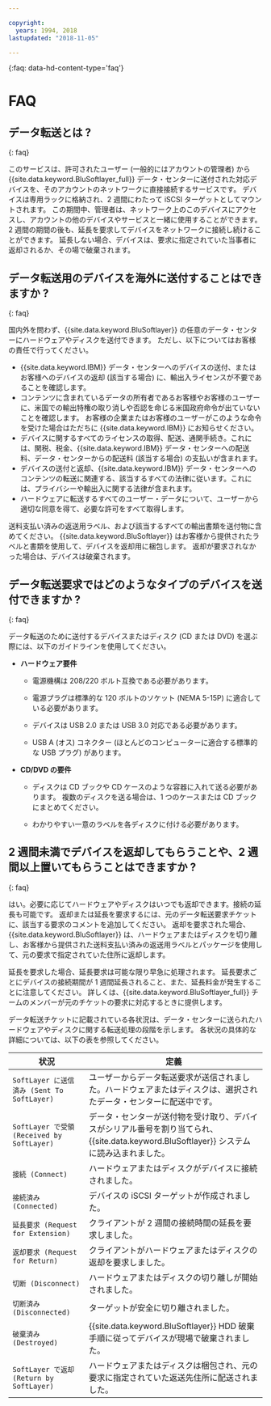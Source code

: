 ```yaml
---

copyright:
  years: 1994, 2018
lastupdated: "2018-11-05"

---
```

{:faq: data-hd-content-type='faq'}

# FAQ

## データ転送とは ?
{: faq}

このサービスは、許可されたユーザー (一般的にはアカウントの管理者) から {{site.data.keyword.BluSoftlayer_full}} データ・センターに送付された対応デバイスを、そのアカウントのネットワークに直接接続するサービスです。 デバイスは専用ラックに格納され、2 週間にわたって iSCSI ターゲットとしてマウントされます。 この期間中、管理者は、ネットワーク上のこのデバイスにアクセスし、アカウントの他のデバイスやサービスと一緒に使用することができます。 2 週間の期間の後も、延長を要求してデバイスをネットワークに接続し続けることができます。 延長しない場合、デバイスは、要求に指定されていた当事者に返却されるか、その場で破棄されます。

## データ転送用のデバイスを海外に送付することはできますか ?
{: faq}

国内外を問わず、{{site.data.keyword.BluSoftlayer}} の任意のデータ・センターにハードウェアやディスクを送付できます。 ただし、以下についてはお客様の責任で行ってください。

- {{site.data.keyword.IBM}} データ・センターへのデバイスの送付、またはお客様へのデバイスの返却 (該当する場合) に、輸出入ライセンスが不要であることを確認します。
- コンテンツに含まれているデータの所有者であるお客様やお客様のユーザーに、米国での輸出特権の取り消しや否認を命じる米国政府命令が出ていないことを確認します。 お客様の企業またはお客様のユーザーがこのような命令を受けた場合はただちに {{site.data.keyword.IBM}} にお知らせください。
- デバイスに関するすべてのライセンスの取得、配送、通関手続き。これには、関税、税金、{{site.data.keyword.IBM}} データ・センターへの配送料、データ・センターからの配送料 (該当する場合) の支払いが含まれます。
- デバイスの送付と返却、{{site.data.keyword.IBM}} データ・センターへのコンテンツの転送に関連する、該当するすべての法律に従います。これには、プライバシーや輸出入に関する法律が含まれます。
- ハードウェアに転送するすべてのユーザー・データについて、ユーザーから適切な同意を得て、必要な許可をすべて取得します。

送料支払い済みの返送用ラベル、および該当するすべての輸出書類を送付物に含めてください。 {{site.data.keyword.BluSoftlayer}} はお客様から提供されたラベルと書類を使用して、デバイスを返却用に梱包します。 返却が要求されなかった場合は、デバイスは破棄されます。


## データ転送要求ではどのようなタイプのデバイスを送付できますか ?
{: faq}

データ転送のために送付するデバイスまたはディスク (CD または DVD) を選ぶ際には、以下のガイドラインを使用してください。

- **ハードウェア要件**

   - 電源機構は 208/220 ボルト互換である必要があります。

   - 電源プラグは標準的な 120 ボルトのソケット (NEMA 5-15P) に適合している必要があります。

   - デバイスは USB 2.0 または USB 3.0 対応である必要があります。

   - USB A (オス) コネクター (ほとんどのコンピューターに適合する標準的な USB プラグ) があります。

- **CD/DVD の要件**

   - ディスクは CD ブックや CD ケースのような容器に入れて送る必要があります。 複数のディスクを送る場合は、1 つのケースまたは CD ブックにまとめてください。

   - わかりやすい一意のラベルを各ディスクに付ける必要があります。

## 2 週間未満でデバイスを返却してもらうことや、2 週間以上置いてもらうことはできますか ?
{: faq}

はい。必要に応じてハードウェアやディスクはいつでも返却できます。接続の延長も可能です。 返却または延長を要求するには、元のデータ転送要求チケットに、該当する要求のコメントを追加してください。 返却を要求された場合、{{site.data.keyword.BluSoftlayer}} は、ハードウェアまたはディスクを切り離し、お客様から提供された送料支払い済みの返送用ラベルとパッケージを使用して、元の要求で指定されていた住所に返却します。

延長を要求した場合、延長要求は可能な限り早急に処理されます。 延長要求ごとにデバイスの接続期間が 1 週間延長されること、また、延長料金が発生することに注意してください。 詳しくは、{{site.data.keyword.BluSoftlayer_full}} チームのメンバーが元のチケットの要求に対応するときに提供します。

データ転送チケットに記載されている各状況は、データ・センターに送られたハードウェアやディスクに関する転送処理の段階を示します。 各状況の具体的な詳細については、以下の表を参照してください。

|状況 	| 定義 |
|---------| -----------|
|`SoftLayer に送信済み (Sent To SoftLayer)` |ユーザーからデータ転送要求が送信されました。ハードウェアまたはディスクは、選択されたデータ・センターに配送中です。|
|`SoftLayer で受領 (Received by SoftLayer)` |	データ・センターが送付物を受け取り、デバイスがシリアル番号を割り当てられ、{{site.data.keyword.BluSoftlayer}} システムに読み込まれました。|
|`接続 (Connect)` |	ハードウェアまたはディスクがデバイスに接続されました。|
|`接続済み (Connected)` |	デバイスの iSCSI ターゲットが作成されました。|
|`延長要求 (Request for Extension)` | クライアントが 2 週間の接続時間の延長を要求しました。|
|`返却要求 (Request for Return)` | クライアントがハードウェアまたはディスクの返却を要求しました。|
|`切断 (Disconnect)` |	ハードウェアまたはディスクの切り離しが開始されました。|
|`切断済み (Disconnected)` |	ターゲットが安全に切り離されました。|
|`破棄済み (Destroyed)` | {{site.data.keyword.BluSoftlayer}} HDD 破棄手順に従ってデバイスが現場で破棄されました。|
|`SoftLayer で返却 (Return by SoftLayer)` |	ハードウェアまたはディスクは梱包され、元の要求に指定されていた返送先住所に配送されました。|
